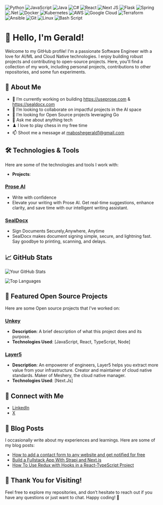 ![Python](https://img.shields.io/badge/python-3670A0?style=for-the-badge&logo=python&logoColor=ffdd54)
![JavaScript](https://img.shields.io/badge/javascript-%23323330.svg?style=for-the-badge&logo=javascript&logoColor=%23F7DF1E)
![Java](https://img.shields.io/badge/java-%23ED8B00.svg?style=for-the-badge&logo=openjdk&logoColor=white)
![C#](https://img.shields.io/badge/c%23-%23239120.svg?style=for-the-badge&logo=csharp&logoColor=white)
![React](https://img.shields.io/badge/react-%2320232a.svg?style=for-the-badge&logo=react&logoColor=%2361DAFB)
![Next JS](https://img.shields.io/badge/Next-black?style=for-the-badge&logo=next.js&logoColor=white)
![Flask](https://img.shields.io/badge/flask-%23000.svg?style=for-the-badge&logo=flask&logoColor=white)
![Spring](https://img.shields.io/badge/spring-%236DB33F.svg?style=for-the-badge&logo=spring&logoColor=white)
![.Net](https://img.shields.io/badge/.NET-5C2D91?style=for-the-badge&logo=.net&logoColor=white)
![Docker](https://img.shields.io/badge/docker-%230db7ed.svg?style=for-the-badge&logo=docker&logoColor=white)
![Kubernetes](https://img.shields.io/badge/kubernetes-%23326ce5.svg?style=for-the-badge&logo=kubernetes&logoColor=white)
![AWS](https://img.shields.io/badge/AWS-%23FF9900.svg?style=for-the-badge&logo=amazon-aws&logoColor=white)
![Google Cloud](https://img.shields.io/badge/GoogleCloud-%234285F4.svg?style=for-the-badge&logo=google-cloud&logoColor=white)
![Terraform](https://img.shields.io/badge/terraform-%235835CC.svg?style=for-the-badge&logo=terraform&logoColor=white)
![Ansible](https://img.shields.io/badge/ansible-%231A1918.svg?style=for-the-badge&logo=ansible&logoColor=white)
![Git](https://img.shields.io/badge/git-%23F05033.svg?style=for-the-badge&logo=git&logoColor=white)
![Linux](https://img.shields.io/badge/Linux-FCC624?style=for-the-badge&logo=linux&logoColor=black)
![Bash Script](https://img.shields.io/badge/bash_script-%23121011.svg?style=for-the-badge&logo=gnu-bash&logoColor=white)


# 👋 Hello, I'm Gerald!

Welcome to my GitHub profile! I'm a passionate Software Engineer with a love for AI/ML and Cloud Native technologies. I enjoy building robust projects and contributing to open-source projects. Here, you'll find a collection of my work, including personal projects, contributions to other repositories, and some fun experiments.

## 🌱 About Me

- 🔭 I’m currently working on building https://useprose.com & https://sealdocx.com
- 👯 I’m looking to collaborate on impactful projects in the AI space
- 🤔 I’m looking for Open Source projects leveraging Go
- 💬 Ask me about anything tech
- ♟️ I love to play chess in my free time
- 📫 Shoot me a message at maboshegerald1@gmail.com

## 🛠️ Technologies & Tools

Here are some of the technologies and tools I work with:

- **Projects**:

### [Prose AI](https://www.useprose.com/)
- Write with confidence
- Elevate your writing with Prose AI. Get real-time suggestions, enhance clarity, and save time with our intelligent writing assistant.


### [SealDocx](https://www.sealdocx.com/)
- Sign Documents Securely,Anywhere, Anytime
- SealDocx makes document signing simple, secure, and lightning fast. Say goodbye to printing, scanning, and delays.
  
  

## 📈 GitHub Stats

![Your GitHub Stats](https://github-readme-stats.vercel.app/api?username=geraldmaboshe&show_icons=true&theme=radical)

![Top Languages](https://github-readme-stats.vercel.app/api/top-langs/?username=geraldmaboshe&layout=compact&theme=radical)

## 🌟 Featured Open Source Projects

Here are some Open source projects that I’ve worked on:

### [Unkey](https://www.unkey.com/)
- **Description**: A brief description of what this project does and its purpose.
- **Technologies Used**: [JavaScript, React, TypeScript, Node]


### [Layer5](https://layer5.io/)
- **Description**: An empowerer of engineers, Layer5 helps you extract more value from your infrastructure. Creator and maintainer of cloud native standards. Maker of Meshery, the cloud native manager.
- **Technologies Used**: [Next.Js]

## 🤝 Connect with Me

- [LinkedIn](https://www.linkedin.com/in/geraldmaboshe/)
- [X](https://x.com/geraldmaboshe)

## 📝 Blog Posts

I occasionally write about my experiences and learnings. Here are some of my blog posts:

- [How to add a contact form to any website and get notified for free](https://formbricks.com/blog/how-to-add-a-contact-form-to-any-website-and-get-notified-for-free)
- [Build a Fullstack App With Strapi and Next.js](https://dev.to/geraldmaboshe/build-a-fullstack-app-with-strapi-and-next-js-5d8p)
- [How To Use Redux with Hooks in a React-TypeScript Project](https://dev.to/geraldmaboshe/how-to-use-redux-with-hooks-in-a-react-typescript-project-4j50)

## 🎉 Thank You for Visiting!

Feel free to explore my repositories, and don’t hesitate to reach out if you have any questions or just want to chat. Happy coding! 🚀
